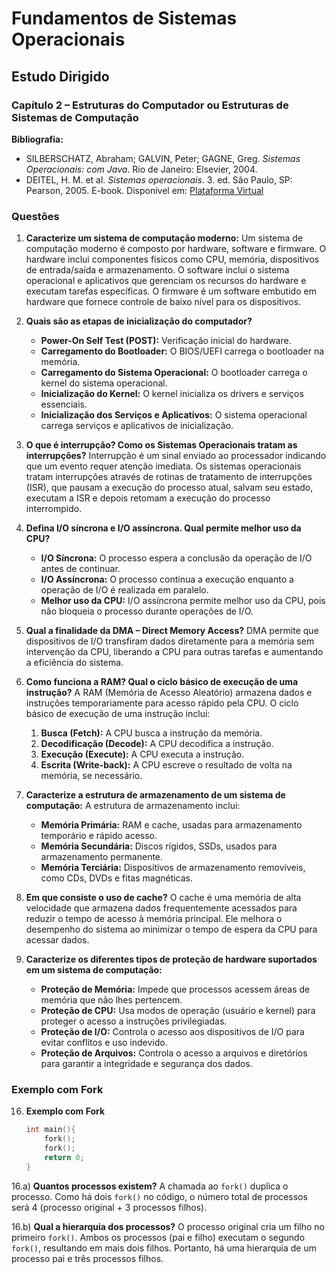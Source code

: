 # Fundamentos de Sistemas Operacionais

## Estudo Dirigido

### Capítulo 2 – Estruturas do Computador ou Estruturas de Sistemas de Computação

**Bibliografia:**
- SILBERSCHATZ, Abraham; GALVIN, Peter; GAGNE, Greg. *Sistemas Operacionais: com Java*. Rio de Janeiro: Elsevier, 2004.
- DEITEL, H. M. et al. *Sistemas operacionais*. 3. ed. São Paulo, SP: Pearson, 2005. E-book. Disponível em: [Plataforma Virtual](https://plataforma.bvirtual.com.br/Leitor/Loader/315/epub/0?keep=False)

### Questões

1. **Caracterize um sistema de computação moderno:**
   Um sistema de computação moderno é composto por hardware, software e firmware. O hardware inclui componentes físicos como CPU, memória, dispositivos de entrada/saída e armazenamento. O software inclui o sistema operacional e aplicativos que gerenciam os recursos do hardware e executam tarefas específicas. O firmware é um software embutido em hardware que fornece controle de baixo nível para os dispositivos.

2. **Quais são as etapas de inicialização do computador?**
   - **Power-On Self Test (POST):** Verificação inicial do hardware.
   - **Carregamento do Bootloader:** O BIOS/UEFI carrega o bootloader na memória.
   - **Carregamento do Sistema Operacional:** O bootloader carrega o kernel do sistema operacional.
   - **Inicialização do Kernel:** O kernel inicializa os drivers e serviços essenciais.
   - **Inicialização dos Serviços e Aplicativos:** O sistema operacional carrega serviços e aplicativos de inicialização.

3. **O que é interrupção? Como os Sistemas Operacionais tratam as interrupções?**
   Interrupção é um sinal enviado ao processador indicando que um evento requer atenção imediata. Os sistemas operacionais tratam interrupções através de rotinas de tratamento de interrupções (ISR), que pausam a execução do processo atual, salvam seu estado, executam a ISR e depois retomam a execução do processo interrompido.

4. **Defina I/O síncrona e I/O assíncrona. Qual permite melhor uso da CPU?**
   - **I/O Síncrona:** O processo espera a conclusão da operação de I/O antes de continuar.
   - **I/O Assíncrona:** O processo continua a execução enquanto a operação de I/O é realizada em paralelo.
   - **Melhor uso da CPU:** I/O assíncrona permite melhor uso da CPU, pois não bloqueia o processo durante operações de I/O.

5. **Qual a finalidade da DMA – Direct Memory Access?**
   DMA permite que dispositivos de I/O transfiram dados diretamente para a memória sem intervenção da CPU, liberando a CPU para outras tarefas e aumentando a eficiência do sistema.

6. **Como funciona a RAM? Qual o ciclo básico de execução de uma instrução?**
   A RAM (Memória de Acesso Aleatório) armazena dados e instruções temporariamente para acesso rápido pela CPU. O ciclo básico de execução de uma instrução inclui:
   1. **Busca (Fetch):** A CPU busca a instrução da memória.
   2. **Decodificação (Decode):** A CPU decodifica a instrução.
   3. **Execução (Execute):** A CPU executa a instrução.
   4. **Escrita (Write-back):** A CPU escreve o resultado de volta na memória, se necessário.

7. **Caracterize a estrutura de armazenamento de um sistema de computação:**
   A estrutura de armazenamento inclui:
   - **Memória Primária:** RAM e cache, usadas para armazenamento temporário e rápido acesso.
   - **Memória Secundária:** Discos rígidos, SSDs, usados para armazenamento permanente.
   - **Memória Terciária:** Dispositivos de armazenamento removíveis, como CDs, DVDs e fitas magnéticas.

8. **Em que consiste o uso de cache?**
   O cache é uma memória de alta velocidade que armazena dados frequentemente acessados para reduzir o tempo de acesso à memória principal. Ele melhora o desempenho do sistema ao minimizar o tempo de espera da CPU para acessar dados.

9. **Caracterize os diferentes tipos de proteção de hardware suportados em um sistema de computação:**
   - **Proteção de Memória:** Impede que processos acessem áreas de memória que não lhes pertencem.
   - **Proteção de CPU:** Usa modos de operação (usuário e kernel) para proteger o acesso a instruções privilegiadas.
   - **Proteção de I/O:** Controla o acesso aos dispositivos de I/O para evitar conflitos e uso indevido.
   - **Proteção de Arquivos:** Controla o acesso a arquivos e diretórios para garantir a integridade e segurança dos dados.

### Exemplo com Fork

16. **Exemplo com Fork**
    ```c
    int main(){
        fork();
        fork();
        return 0;
    }
    ```

16.a) **Quantos processos existem?**
    A chamada ao `fork()` duplica o processo. Como há dois `fork()` no código, o número total de processos será 4 (processo original + 3 processos filhos).

16.b) **Qual a hierarquia dos processos?**
    O processo original cria um filho no primeiro `fork()`. Ambos os processos (pai e filho) executam o segundo `fork()`, resultando em mais dois filhos. Portanto, há uma hierarquia de um processo pai e três processos filhos.